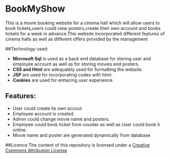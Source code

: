 # BookMyShow

This is a movie booking website for a cinema hall which will allow users to book tickets,users could view posters,create their own account 
and books tickets for a week in advance.This website incorporated different features of cinema halls as well as different offers provided 
by the management

##Technology used:
- **Microsoft Sql** is used as a back end database for storing user and employee account as well as for storing movies and posters.
- **CSS and Html** are adequately used for formatting the website.
- **JSP** are used for incorporating codes with html.
- **Cookies** are used for enhacing user experience.

## Features:
- User could create its own accout.
- Employee account is created.
- Admin could change movie name and posters.
- Employee could book ticket from counter as well as User could book it online.
- Movie name and poster are generated dynamically from database

##Licence
The content of this repository is licensed under a [Creative Commons Attribution License](http://creativecommons.org/licenses/by/3.0/us/)
